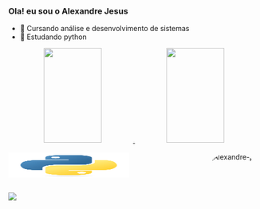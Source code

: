 ### Ola! eu sou o Alexandre Jesus

- 🌱 Cursando análise e desenvolvimento de sistemas
- 📘 Estudando python

<div align="center">
  <a href="https://github.com/alexandrejesus1">
  <img height="190em" width="48%" src="https://github-readme-stats.vercel.app/api?username=alexandrejesus1&show_icons=true&theme=tokyonight&include_all_commits=true&count_private=true"/>
  <img height="190em" width="48%" src="https://github-readme-stats.vercel.app/api/top-langs/?username=alexandrejesus1&layout=compact&langs_count=7&theme=tokyonight"/>
</div>
<div style="display: inline_block"><br>
  <img align="center" alt="Alexandre-Python" height="50" width="48%" src="https://raw.githubusercontent.com/devicons/devicon/master/icons/python/python-original.svg"> 
  <img align="right" alt="Alexandre-pic" height="100" style="border-radius:100px;"src="https://img.freepik.com/vetores-premium/programador-que-trabalha-escrevendo-codigo-homem-digitando-no-teclado-com-codigo-na-tela-desenvolvedor-web-design-programacao-conceito-de-codificacao-ilustracao-isolada_168129-485.jpg?w=740">
</div>

##

<div> 
  <a href="https://www.linkedin.com/in/alexandre-adolfo-491a52233/" target="_blank"><img src="https://img.shields.io/badge/-LinkedIn-%230077B5?style=for-the-badge&logo=linkedin&logoColor=white" target="_blank"></a>
</div>
